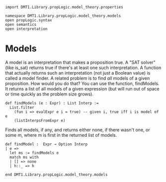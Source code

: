 ```lean
import DMT1.Library.propLogic.model_theory.properties

namespace DMT1.Library.propLogic.model_theory.models
open propLogic.syntax
open semantics
open interpretation
```

# Models

A model is an interpretation that makes a proposition true.
A "SAT solver" (like is_sat) returns true if  there's at least
one such interpretation. A function that actually returns such
an interpretation (not just a Boolean value) is called a model
finder. A related problem is to find *all* models of a given
proposition. How would you do that? You can use the function,
findModels. It returns a list of all models of a given expression
(but will run out of space or time quickly as the problem size
grows).

```lean
def findModels (e : Expr) : List Interp :=
  List.filter
    (fun i => evalExpr e i = true) -- given i, true iff i is model of e
    (listInterpsFromExpr e)
```

Finds all models, if any, and returns either none, if there
wasn't one, or some m, where m is first in the returned list
of models.
```lean
def findModel :  Expr → Option Interp
| e =>
  let ms := findModels e
  match ms with
  | [] => none
  | h::_ => h

end DMT1.Library.propLogic.model_theory.models
```
